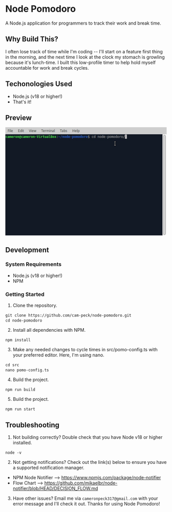 # Node Pomodoro

A Node.js application for programmers to track their work and break time.

## Why Build This?

I often lose track of time while I'm coding -- I'll start on a feature first thing in the morning, and the next time I look at the clock my stomach is growling because it's lunch-time. I built this low-profile timer to help hold myself accountable for work and break cycles.

## Techonologies Used

- Node.js (v18 or higher!)
- That's it!

## Preview

![DEMO](src/images/node-pomodoro-preview.gif)

## Development

### System Requirements
- Node.js (v18 or higher!)
- NPM

### Getting Started
1. Clone the repository.
```
git clone https://github.com/cam-peck/node-pomodoro.git
cd node-pomodoro
```

2. Install all dependencies with NPM.
```
npm install
```

3. Make any needed changes to cycle times in src/pomo-config.ts with your preferred editor. Here, I'm using nano.
```
cd src
nano pomo-config.ts
```

4. Build the project.
```
npm run build
```

5. Build the project.
```
npm run start
```

## Troubleshooting

1. Not building correctly? Double check that you have Node v18 or higher installed.

```
node -v
```

2. Not getting notifications? Check out the link(s) below to ensure you have a supported notification manager.

- NPM Node Notifier --> https://www.npmjs.com/package/node-notifier
- Flow Chart --> https://github.com/mikaelbr/node-notifier/blob/HEAD/DECISION_FLOW.md

3. Have other issues? Email me via `cameronpeck317@gmail.com` with your error message and I'll check it out. Thanks for using Node Pomodoro!